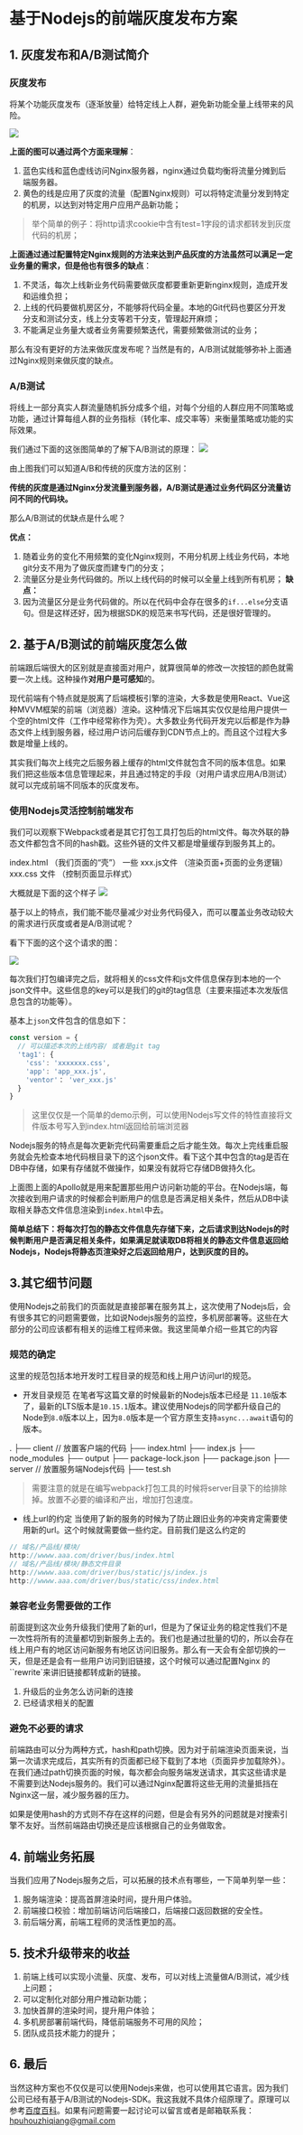 # 基于Nodejs的前端灰度发布方案

## 1. 灰度发布和A/B测试简介

### 灰度发布
将某个功能灰度发布（逐渐放量）给特定线上人群，避免新功能全量上线带来的风险。

![](https://ws1.sinaimg.cn/large/006tKfTcly1g0jkyeyju4j31g10u0tb9.jpg)

**上面的图可以通过两个方面来理解**：
1. 蓝色实线和蓝色虚线访问Nginx服务器，nginx通过负载均衡将流量分摊到后端服务器。
2. 黄色的线是应用了灰度的流量（配置Nginx规则）可以将特定流量分发到特定的机房，以达到对特定用户应用产品新功能；

> 举个简单的例子：将http请求cookie中含有test=1字段的请求都转发到灰度代码的机房；

**上面通过通过配置特定Nginx规则的方法来达到产品灰度的方法虽然可以满足一定业务量的需求，但是他也有很多的缺点**：
1. 不灵活，每次上线新业务代码需要做灰度都要重新更新nginx规则，造成开发和运维负担；
2. 上线的代码要做机房区分，不能够将代码全量。本地的Git代码也要区分开发分支和测试分支，线上分支等若干分支，管理起开麻烦；
3. 不能满足业务量大或者业务需要频繁迭代，需要频繁做测试的业务；

那么有没有更好的方法来做灰度发布呢？当然是有的，A/B测试就能够弥补上面通过Nginx规则来做灰度的缺点。


### A/B测试
将线上一部分真实人群流量随机拆分成多个组，对每个分组的人群应用不同策略或功能，通过计算每组人群的业务指标（转化率、成交率等）来衡量策略或功能的实际效果。

我们通过下面的这张图简单的了解下A/B测试的原理：
![](https://ws1.sinaimg.cn/large/006tKfTcly1g0jkocgz47j318l0kqmxt.jpg)


由上图我们可以知道A/B和传统的灰度方法的区别：

**传统的灰度是通过Nginx分发流量到服务器，A/B测试是通过业务代码区分流量访问不同的代码块。**

那么A/B测试的优缺点是什么呢？

**优点：**
1. 随着业务的变化不用频繁的变化Nginx规则，不用分机房上线业务代码，本地git分支不用为了做灰度而建专门的分支；
2. 流量区分是业务代码做的。所以上线代码的时候可以全量上线到所有机房；
**缺点：**
1. 因为流量区分是业务代码做的。所以在代码中会存在很多的`if...else`分支语句。但是这样还好，因为根据SDK的规范来书写代码，还是很好管理的。


## 2. 基于A/B测试的前端灰度怎么做

前端跟后端很大的区别就是直接面对用户，就算很简单的修改一次按钮的颜色就需要一次上线。这种操作**对用户是可感知**的。

现代前端有个特点就是脱离了后端模板引擎的渲染，大多数是使用React、Vue这种MVVM框架的前端（浏览器）渲染。这种情况下后端其实仅仅是给用户提供一个空的html文件（工作中经常称作为壳）。大多数业务代码开发完以后都是作为静态文件上线到服务器，经过用户访问后缓存到CDN节点上的。而且这个过程大多数是增量上线的。

其实我们每次上线完之后服务器上缓存的html文件就包含不同的版本信息。如果我们把这些版本信息管理起来，并且通过特定的手段（对用户请求应用A/B测试）就可以完成前端不同版本的灰度发布。


### 使用Nodejs灵活控制前端发布
我们可以观察下Webpack或者是其它打包工具打包后的html文件。每次外联的静态文件都包含不同的hash戳。这些外链的文件又都是增量缓存到服务其上的。


index.html   （我们页面的“壳”）
一些 xxx.js文件 （渲染页面+页面的业务逻辑）
xxx.css 文件   （控制页面显示样式）


大概就是下面的这个样子
![](https://ws1.sinaimg.cn/large/006tKfTcly1g0jl0jp8utj319i0u0tbg.jpg)

基于以上的特点，我们能不能尽量减少对业务代码侵入，而可以覆盖业务改动较大的需求进行灰度或者是A/B测试呢？

看下下面的这个这个请求的图：

![](https://ws2.sinaimg.cn/large/006tKfTcly1g0jl10uwcyj318c0u00ue.jpg)

每次我们打包编译完之后，就将相关的css文件和js文件信息保存到本地的一个json文件中。这些信息的key可以是我们的git的tag信息（主要来描述本次发版信息包含的功能等）。

基本上`json`文件包含的信息如下：
```javascript
const version = {
  // 可以描述本次的上线内容/ 或者是git tag
  'tag1': {
    'css': 'xxxxxxx.css',
    'app': 'app_xxx.js',
    'ventor'： 'ver_xxx.js'
  }
}
```

>这里仅仅是一个简单的demo示例，可以使用Nodejs写文件的特性直接将文件版本号写入到index.html返回给前端浏览器

Nodejs服务的特点是每次更新完代码需要重启之后才能生效。每次上完线重启服务就会先检查本地代码根目录下的这个json文件。看下这个其中包含的tag是否在DB中存储，如果有存储就不做操作，如果没有就将它存储DB做持久化。

上面图上面的Apollo就是用来配置那些用户访问新功能的平台。在Nodejs端，每次接收到用户请求的时候都会判断用户的信息是否满足相关条件，然后从DB中读取相关静态文件信息渲染到`index.html`中去。

**简单总结下：将每次打包的静态文件信息先存储下来，之后请求到达Nodejs的时候判断用户是否满足相关条件，如果满足就读取DB将相关的静态文件信息返回给Nodejs，Nodejs将静态页渲染好之后返回给用户，达到灰度的目的。**

## 3.其它细节问题

使用Nodejs之前我们的页面就是直接部署在服务其上，这次使用了Nodejs后，会有很多其它的问题需要做，比如说Nodejs服务的监控，多机房部署等。这些在大部分的公司应该都有相关的运维工程师来做。我这里简单介绍一些其它的内容

### 规范的确定
这里的规范包括本地开发时工程目录的规范和线上用户访问url的规范。
- 开发目录规范
在笔者写这篇文章的时候最新的Nodejs版本已经是 `11.10`版本了，最新的LTS版本是`10.15.1`版本。建议使用Nodejs的同学都升级自己的Node到`8.0`版本以上，因为`8.0`版本是一个官方原生支持`async...await`语句的版本。

.
├── client   // 放置客户端的代码
├── index.html
├── index.js
├── node_modules
├── output
├── package-lock.json
├── package.json
├── server  // 放置服务端Nodejs代码
├── test.sh

>需要注意的就是在编写webpack打包工具的时候将server目录下的给排除掉。放置不必要的编译和产出，增加打包速度。

- 线上url的约定
当使用了新的服务的时候为了防止跟旧业务的冲突肯定需要使用新的url。这个时候就需要做一些约定。目前我们是这么约定的

```javascript
// 域名/产品线/模块/
http://wwww.aaa.com/driver/bus/index.html
// 域名/产品线/模块/静态文件目录
http://wwww.aaa.com/driver/bus/static/js/index.js
http://wwww.aaa.com/driver/bus/static/css/index.html
```

### 兼容老业务需要做的工作
前面提到这次业务升级我们使用了新的url，但是为了保证业务的稳定性我们不是一次性将所有的流量都切到新服务上去的。我们也是通过批量的切的，所以会存在线上用户有的地区访问新服务有地区访问旧服务。那么有一天会有全部切换的一天，但是还是会有一些用户访问到旧链接，这个时候可以通过配置Nginx 的``rewrite`来讲旧链接都转成新的链接。


1. 升级后的业务怎么访问新的连接
2. 已经请求相关的配置

### 避免不必要的请求
前端路由可以分为两种方式，hash和path切换。因为对于前端渲染页面来说，当第一次请求完成后，其实所有的页面都已经下载到了本地（页面异步加载除外）。在我们通过path切换页面的时候，每次都会向服务端发送请求，其实这些请求是不需要到达Nodejs服务的。我们可以通过Nginx配置将这些无用的流量抵挡在Nginx这一层，减少服务器的压力。

如果是使用hash的方式则不存在这样的问题，但是会有另外的问题就是对搜索引擎不友好。当然前端路由切换还是应该根据自己的业务做取舍。


## 4. 前端业务拓展
当我们应用了Nodejs服务之后，可以拓展的技术点有哪些，一下简单列举一些：

1. 服务端渲染：提高首屏渲染时间，提升用户体验。
2. 前端接口校验：增加前端访问后端接口，后端接口返回数据的安全性。
3. 前后端分离，前端工程师的灵活性更加的高。

## 5. 技术升级带来的收益

1. 前端上线可以实现小流量、灰度、发布，可以对线上流量做A/B测试，减少线上问题；
2. 可以定制化对部分用户推动新功能；
3. 加快首屏的渲染时间，提升用户体验；
4. 多机房部署前端代码，降低前端服务不可用的风险；
5. 团队成员技术能力的提升；



## 6. 最后
当然这种方案也不仅仅是可以使用Nodejs来做，也可以使用其它语言。因为我们公司已经有基于A/B测试的Nodejs-SDK。我这我就不具体介绍原理了。原理可以参考[百度百科](https://baike.baidu.com/item/A%2FB%E6%B5%8B%E8%AF%95)。如果有问题需要一起讨论可以留言或者是邮箱联系我：hpuhouzhiqiang@gmail.com
